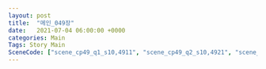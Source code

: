 ```yaml
---
layout: post
title:  "메인_049장"
date:   2021-07-04 06:00:00 +0000
categories: Main
Tags: Story Main
SceneCode: ["scene_cp49_q1_s10,4911", "scene_cp49_q2_s10,4921", "scene_cp49_q2_s20,4922", "scene_cp49_q3_s20,4931", "scene_cp49_q4_s20,4941", "scene_cp49_q4_s30,4942"]
---
```

